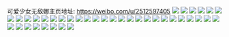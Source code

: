 可爱少女无敌娜主页地址: https://weibo.com/u/2512597405 
![](https://wx4.sinaimg.cn/mw2000/95c3319dgy1h8t9p58f0pj20u0140ai8.jpg) 
![](https://wx4.sinaimg.cn/mw2000/95c3319dgy1h8t9p5yoxrj20u0140guk.jpg) 
![](https://wx4.sinaimg.cn/mw2000/95c3319dgy1h8opfkuy5qj20u0140k09.jpg) 
![](https://wx4.sinaimg.cn/mw2000/95c3319dgy1h8n87jz2uej22802yonpg.jpg) 
![](https://wx4.sinaimg.cn/mw2000/95c3319dgy1h8n881996ej22c0340qv6.jpg) 
![](https://wx4.sinaimg.cn/mw2000/95c3319dgy1h8n87nyjw8j22802yo7wk.jpg) 
![](https://wx4.sinaimg.cn/mw2000/95c3319dgy1h8n87sdhrxj228031zqv8.jpg) 
![](https://wx4.sinaimg.cn/mw2000/95c3319dgy1h8bkvusazjj20u0140wqf.jpg) 
![](https://wx4.sinaimg.cn/mw2000/95c3319dgy1h88kg2rrtuj20u0140qe0.jpg) 
![](https://wx4.sinaimg.cn/mw2000/95c3319dgy1h88kg4m3bdj20u0140qe3.jpg) 
![](https://wx4.sinaimg.cn/mw2000/95c3319dgy1h74tvl2nn1j21401hcnlh.jpg) 
![](https://wx4.sinaimg.cn/mw2000/95c3319dgy1h6vf9qj1jaj22dc35s1kx.jpg) 
![](https://wx4.sinaimg.cn/mw2000/95c3319dgy1h6vf9mxrhkj20u0140tb7.jpg) 
![](https://wx4.sinaimg.cn/mw2000/95c3319dgy1h6vf9ujfpxj22dc35snpg.jpg) 
![](https://wx4.sinaimg.cn/mw2000/95c3319dgy1h61rza8r0sj22802yoqog.jpg) 
![](https://wx4.sinaimg.cn/mw2000/95c3319dgy1h61rz6oiyuj20pj0u00ur.jpg) 
![](https://wx4.sinaimg.cn/mw2000/95c3319dgy1h61rz15nikj22802yoe0f.jpg) 
![](https://wx4.sinaimg.cn/mw2000/95c3319dgy1h61rz61gzyj22802yo1ip.jpg) 
![](https://wx4.sinaimg.cn/mw2000/95c3319dgy1h61rywszp7j22802yo4qp.jpg) 
![](https://wx4.sinaimg.cn/mw2000/95c3319dgy1h4ta6tphg5j234021pnpf.jpg) 
![](https://wx4.sinaimg.cn/mw2000/95c3319dgy1h4ta6vvkc0j23402c0npd.jpg) 
![](https://wx4.sinaimg.cn/mw2000/95c3319dgy1h4ta6x6lv5j20u01hcdv6.jpg) 
![](https://wx4.sinaimg.cn/mw2000/95c3319dly1h44oshz2dcj20u0140n5o.jpg) 
![](https://wx4.sinaimg.cn/mw2000/95c3319dgy1h44bbpanctj21400u0drd.jpg) 
![](https://wx4.sinaimg.cn/mw2000/95c3319dgy1h44bd6m8gyj20u0140n81.jpg) 
![](https://wx4.sinaimg.cn/mw2000/95c3319dgy1h44bbuezf0j21400u0150.jpg) 
![](https://wx4.sinaimg.cn/mw2000/95c3319dly1h43i65gm0qj21ho1zkqv6.jpg) 
![](https://wx4.sinaimg.cn/mw2000/95c3319dly1h43i68hcfgj21ho1zku0y.jpg) 
![](https://wx4.sinaimg.cn/mw2000/95c3319dly1h43i634diej21ho1zknpe.jpg) 
![](https://wx4.sinaimg.cn/mw2000/95c3319dly1h43i6bts0wj21ho1x1hdu.jpg) 
![](https://wx4.sinaimg.cn/mw2000/95c3319dgy1h42a50g3xsj20u01407eo.jpg) 
![](https://wx4.sinaimg.cn/mw2000/95c3319dgy1h42a51slqyj20u01407c4.jpg) 
![](https://wx4.sinaimg.cn/mw2000/95c3319dgy1h42a57k1d3j20u01407eu.jpg) 
![](https://wx4.sinaimg.cn/mw2000/95c3319dgy1h42a54xf5lj20u0140qcm.jpg) 
![](https://wx4.sinaimg.cn/mw2000/95c3319dgy1h42a5w50b0j21400u0150.jpg) 
![](https://wx4.sinaimg.cn/mw2000/95c3319dgy1h42a4z7g3jj21400u0481.jpg) 
![](https://wx4.sinaimg.cn/mw2000/95c3319dgy1h42a56e4u0j21400u0dnf.jpg) 
![](https://wx4.sinaimg.cn/mw2000/95c3319dgy1h3zw4561g6j22802yoqv8.jpg) 
![](https://wx4.sinaimg.cn/mw2000/95c3319dgy1h3xgwsnc88j20u01407cb.jpg) 
